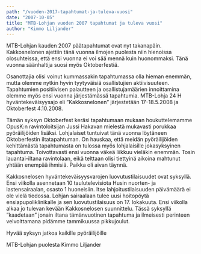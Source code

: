 ```yaml
---
path: "/vuoden-2017-tapahtumat-ja-tuleva-vuosi"
date: "2007-10-05"
title: "MTB-Lohjan vuoden 2007 tapahtumat ja tuleva vuosi"
author: "Kimmo Liljander"
---
```

MTB-Lohjan kauden 2007 päätapahtumat ovat nyt takanapäin. Kakkosnelonen ajettiin tänä vuonna ilmojen puolesta niin hienoissa olosuhteissa, että ensi vuonna ei voi sää mennä kuin huonommaksi. Tänä vuonna säänhaltija suosi myös Oktoberfestiä.

Osanottajia olisi voinut kummassakin tapahtumassa olla hieman enemmän, mutta olemme nytkin hyvin tyytyväisiä osallistujien aktiivisuuteen. Tapahtumien positiivisen palautteen ja osallistujamäärien innoittamina olemme myös ensi vuonna järjestämässä tapahtumia. MTB-Lohja 24 H hyväntekeväisyysajo eli ”Kakkosnelonen” järjestetään 17-18.5.2008 ja Oktoberfest 4.10.2008.

Tämän syksyn Oktoberfest keräsi tapahtumaan mukaan houkuttelemamme OpusK:n ravintoloitsijan Jussi Hakavan mielestä mukavasti porukkaa pyöräilijöiden lisäksi. Lohjalaiset tuntuivat tänä vuonna löytäneen Oktoberfestin iltatapahtuman. On hauskaa, että meidän pyöräilijöiden kehittämästä tapahtumasta on tulossa myös lohjalaisille jokasyksyinen tapahtuma.  Toivottavasti ensi vuonna väkeä liikkuu vieläkin enemmän. Tosin lauantai-iltana ravintolaan, eikä telttaan olisi tiettyinä aikoina mahtunut yhtään enempää ihmisiä. Paikka oli aivan täynnä.

Kakkosnelosen hyväntekeväisyysvarojen luovutustilaisuudet ovat syksyllä. Ensi viikolla asennetaan 10 taulutelevisiota Husin nuorten- ja lastensairaalan, osasto 1 huoneisiin. Itse lahjoitustilaisuuden päivämäärä ei ole vielä tiedossa. Lohjan sairaalaan tulee uusi hoitopöytä ensiapupoliklinikalle ja sen luovutustilaisuus on 17. lokakuuta. 
Ensi viikolla alkaa jo tulevan kevään Kakkosnelosen suunnittelu. Tässä syksyllä ”kaadetaan” jonain iltana tämänvuotinen tapahtuma ja ilmeisesti perinteen velvoittamana pidämme tammikuussa pikkujoulut.

Hyvää syksyn jatkoa kaikille pyöräilijöille

MTB-Lohjan puolesta
Kimmo Liljander